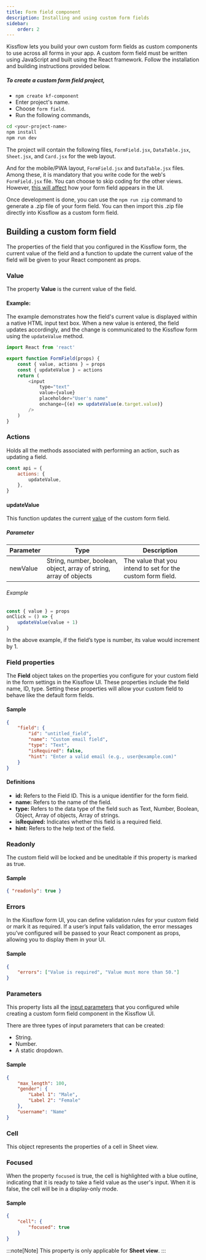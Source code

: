 ```yaml
---
title: Form field component
description: Installing and using custom form fields
sidebar:
    order: 2
---
```


Kissflow lets you build your own custom form fields as custom components to use across all forms in your app. A custom form field must be written using JavaScript and built using the React framework. Follow the installation and building instructions provided below.

##### To create a custom form field project,

-   `npm create kf-component`
-   Enter project's name.
-   Choose `form field`.
-   Run the following commands,

```bash
cd <your-project-name>
npm install
npm run dev
```

The project will contain the following files, `FormField.jsx`, `DataTable.jsx`, `Sheet.jsx`, and `Card.jsx` for the web layout.

And for the mobile/PWA layout, `FormField.jsx` and `DataTable.jsx` files.
Among these, it is mandatory that you write code for the web's `FormField.jsx` file. You can choose to skip coding for the other views. However, <a href="https://community.kissflow.com/t/35yfjp0/custom-form-field-components#what-happens-if-the-custom-form-field-does-not-have-ui-configuration" target="_blank" rel="noopener noreferrer">this will affect</a> how your form field appears in the UI.

Once development is done, you can use the `npm run zip` command to generate a .zip file of your form field. You can then import this .zip file directly into Kissflow as a custom form field.

## Building a custom form field

The properties of the field that you configured in the Kissflow form, the current value of the field and a function to update
the current value of the field will be given to your React component as props.

### Value

The property **Value** is the current value of the field.

#### Example:

The example demonstrates how the field's current value is displayed within a native HTML input text box. When a new value is entered, the field updates accordingly, and the change is communicated to the Kissflow form using the `updateValue` method.

```js
import React from 'react'

export function FormField(props) {
    const { value, actions } = props
    const { updateValue } = actions
    return (
        <input
            type="text"
            value={value}
            placeholder="User's name"
            onchange={(e) => updateValue(e.target.value)}
        />
    )
}
```

### Actions

Holds all the methods associated with performing an action, such as updating a field.

```js
const api = {
    actions: {
        updateValue,
    },
}
```

#### updateValue

This function updates the current [value](#value) of the custom form field.

##### Parameter

| Parameter | Type                                                               | Description                                                 |
| --------- | ------------------------------------------------------------------ | ----------------------------------------------------------- |
| newValue  | String, number, boolean, object, array of string, array of objects | The value that you intend to set for the custom form field. |

###### Example

```js
const { value } = props
onClick = () => {
    updateValue(value + 1)
}
```

In the above example, if the field’s type is number, its value would increment by 1.

### Field properties

The **Field** object takes on the properties you configure for your custom field in the form settings in the Kissflow UI. These properties include the field name, ID, type.
Setting these properties will allow your custom field to behave like the default form fields.

#### Sample

```json
{
    "field": {
        "id": "untitled_field",
        "name": "Custom email field",
        "type": "Text",
        "isRequired": false,
        "hint": "Enter a valid email (e.g., user@example.com)"
    }
}
```

#### Definitions

-   **id:** Refers to the Field ID. This is a unique identifier for the form field.
-   **name:** Refers to the name of the field.
-   **type:** Refers to the data type of the field such as Text, Number, Boolean, Object, Array of objects, Array of strings.
-   **isRequired:** Indicates whether this field is a required field.
-   **hint:** Refers to the help text of the field.

### Readonly

The custom field will be locked and be uneditable if this property is marked as true.

#### Sample

```json
{ "readonly": true }
```

### Errors

In the Kissflow form UI, you can define validation rules for your custom field or mark it as required. If a user’s input fails validation, the error messages you’ve configured will be passed to your React component as props, allowing you to display them in your UI.

#### Sample

```json
{
    "errors": ["Value is required", "Value must more than 50."]
}
```

### Parameters

This property lists all the <a href="https://community.kissflow.com/t/35yfjp0/custom-form-field-components#creating-input-parameters" target="_blank">input parameters</a> that you configured
while creating a custom form field component in the Kissflow UI.

There are three types of input parameters that can be created:

-   String.
-   Number.
-   A static dropdown.

#### Sample

```json
{
    "max_length": 100,
    "gender": {
        "Label 1": "Male",
        "Label 2": "Female"
    },
    "username": "Name"
}
```

### Cell

This object represents the properties of a cell in Sheet view.

### Focused

When the property `focused` is true, the cell is highlighted with a blue outline, indicating that it is ready to take a field value as
the user's input. When it is false, the cell will be in a display-only mode.

#### Sample

```json
{
    "cell": {
        "focused": true
    }
}
```

:::note[Note]
This property is only applicable for **Sheet view**.
:::
